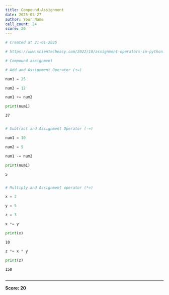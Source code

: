 ```yaml
---
title: Compound-Assignment
date: 2025-03-27
author: Your Name
cell_count: 24
score: 20
---
```


```python
# Created at 21-01-2025
```


```python
# https://www.scientecheasy.com/2022/10/assignment-operators-in-python.html/
```


```python
# Compound assignment
```


```python
# Add and Assignment Operator (+=)
```


```python
num1 = 25
```


```python
num2 = 12
```


```python
num1 += num2
```


```python
print(num1)
```

    37



```python

```


```python
# Subtract and Assignment Operator (-=)
```


```python
num1 = 10
```


```python
num2 = 5
```


```python
num1 -= num2
```


```python
print(num1)
```

    5



```python

```


```python
# Multiply and Assignment operator (*=)
```


```python
x = 2
```


```python
y = 5
```


```python
z = 3
```


```python
x *= y
```


```python
print(x)
```

    10



```python
z *= x * y
```


```python
print(z)
```

    150



```python

```


---
**Score: 20**
